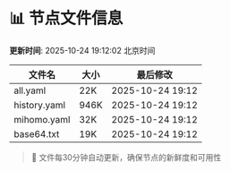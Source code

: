 # 📊 节点文件信息

**更新时间**: 2025-10-24 19:12:02 北京时间

| 文件名 | 大小 | 最后修改 |
|--------|------|----------|
| all.yaml | 22K | 2025-10-24 19:12 |
| history.yaml | 946K | 2025-10-24 19:12 |
| mihomo.yaml | 32K | 2025-10-24 19:12 |
| base64.txt | 19K | 2025-10-24 19:12 |

> 🔄 文件每30分钟自动更新，确保节点的新鲜度和可用性
